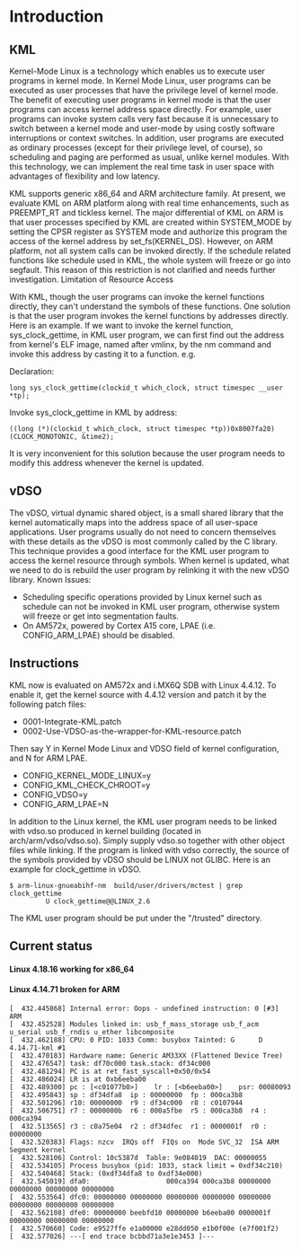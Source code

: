 # Introduction
## KML
Kernel-Mode Linux is a technology which enables us to execute user programs in kernel mode. In Kernel Mode Linux, user programs can be executed as user processes that have the privilege level of kernel mode. The benefit of executing user programs in kernel mode is that the user programs can access kernel address space directly. For example, user programs can invoke system calls very fast because it is unnecessary to switch between a kernel mode and user-mode by using costly software interruptions or context switches. In addition, user programs are executed as ordinary processes (except for their privilege level, of course), so scheduling and paging are performed as usual, unlike kernel modules. With this technology, we can implement the real time task in user space with advantages of flexibility and low latency.

KML supports generic x86_64 and ARM architecture family. At present, we evaluate KML on ARM platform along with real time enhancements, such as PREEMPT_RT and tickless kernel. The major differential of KML on ARM is that user processes specified by KML are created within SYSTEM_MODE by setting the CPSR register as SYSTEM mode and authorize this program the access of the kernel address by set_fs(KERNEL_DS). However, on ARM platform, not all system calls can be invoked directly. If the schedule related functions like schedule used in KML, the whole system will freeze or go into segfault. This reason of this restriction is not clarified and needs further investigation.
Limitation of Resource Access

With KML, though the user programs can invoke the kernel functions directly, they can't understand the symbols of these functions. One solution is that the user program invokes the kernel functions by addresses directly. Here is an example. If we want to invoke the kernel function, sys_clock_gettime, in KML user program, we can first find out the address from kernel's ELF image, named after vmlinx, by the nm command and invoke this address by casting it to a function. e.g.

Declaration:
```
long sys_clock_gettime(clockid_t which_clock, struct timespec __user *tp);
```

Invoke sys_clock_gettime in KML by address:
```
((long (*)(clockid_t which_clock, struct timespec *tp))0x8007fa20)(CLOCK_MONOTONIC, &time2);

```

It is very inconvenient for this solution because the user program needs to modify this address whenever the kernel is updated.

## vDSO
The vDSO, virtual dynamic shared object, is a small shared library that the kernel automatically maps into the address space of all user-space applications. User programs usually do not need to concern themselves with these details as the vDSO is most commonly called by the C library. This technique provides a good interface for the KML user program to access the kernel resource through symbols. When kernel is updated, what we need to do is rebuild the user program by relinking it with the new vDSO library.
Known Issues:
 - Scheduling specific operations provided by Linux kernel such as schedule can not be invoked in KML user program, otherwise system will freeze or get into segmentation faults.
 - On AM572x, powered by Cortex A15 core, LPAE (i.e. CONFIG_ARM_LPAE) should be disabled.

## Instructions

KML now is evaluated on AM572x and i.MX6Q SDB with Linux 4.4.12. To enable it, get the kernel source with 4.4.12 version and patch it by the following patch files:
 - 0001-Integrate-KML.patch
 - 0002-Use-VDSO-as-the-wrapper-for-KML-resource.patch

Then say Y in Kernel Mode Linux and VDSO field of kernel configuration, and N for ARM LPAE.
 - CONFIG_KERNEL_MODE_LINUX=y
 - CONFIG_KML_CHECK_CHROOT=y
 - CONFIG_VDSO=y
 - CONFIG_ARM_LPAE=N

In addition to the Linux kernel, the KML user program needs to be linked with vdso.so produced in kernel building (located in arch/arm/vdso/vdso.so). Simply supply vdso.so together with other object files while linking. If the program is linked with vdso correctly, the source of the symbols provided by vDSO should be LINUX not GLIBC. Here is an example for clock_gettime in vDSO.
```
$ arm-linux-gnueabihf-nm  build/user/drivers/mctest | grep clock_gettime
         U clock_gettime@@LINUX_2.6
```

The KML user program should be put under the "/trusted" directory.

## Current status

#### Linux 4.18.16 working for x86_64

#### Linux 4.14.71 broken for ARM
```
[  432.445868] Internal error: Oops - undefined instruction: 0 [#3] ARM
[  432.452528] Modules linked in: usb_f_mass_storage usb_f_acm u_serial usb_f_rndis u_ether libcomposite
[  432.462188] CPU: 0 PID: 1033 Comm: busybox Tainted: G      D         4.14.71-kml #1
[  432.470183] Hardware name: Generic AM33XX (Flattened Device Tree)
[  432.476547] task: df70c000 task.stack: df34c000
[  432.481294] PC is at ret_fast_syscall+0x50/0x54
[  432.486024] LR is at 0xb6eeba00
[  432.489300] pc : [<c01077b0>]    lr : [<b6eeba00>]    psr: 00080093
[  432.495843] sp : df34dfa8  ip : 00000000  fp : 000ca3b8
[  432.501296] r10: 00000000  r9 : df34c000  r8 : c0107944
[  432.506751] r7 : 0000000b  r6 : 000a5fbe  r5 : 000ca3b8  r4 : 000ca394
[  432.513565] r3 : c0a75e04  r2 : df34dfec  r1 : 0000001f  r0 : 00000000
[  432.520383] Flags: nzcv  IRQs off  FIQs on  Mode SVC_32  ISA ARM  Segment kernel
[  432.528106] Control: 10c5387d  Table: 9e084019  DAC: 00000055
[  432.534105] Process busybox (pid: 1033, stack limit = 0xdf34c210)
[  432.540468] Stack: (0xdf34dfa8 to 0xdf34e000)
[  432.545019] dfa0:                   000ca394 000ca3b8 00000000 00000000 00000000 00000000
[  432.553564] dfc0: 00000000 00000000 00000000 00000000 00000000 00000000 00000000 00000000
[  432.562108] dfe0: 00000000 beebfd10 00000000 b6eeba00 0000001f 00000000 00000000 00000000
[  432.570660] Code: e9527ffe e1a00000 e28dd050 e1b0f00e (e7f001f2) 
[  432.577026] ---[ end trace bcbbd71a3e1e3453 ]---
```

```
